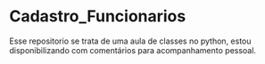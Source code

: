 # Cadastro_Funcionarios


Esse repositorio se trata de uma aula de classes no python, estou disponibilizando com comentários para acompanhamento pessoal.
